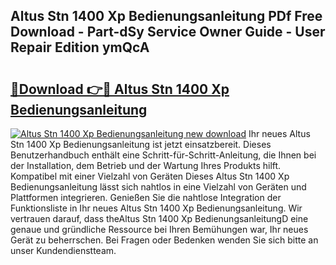 ## Altus Stn 1400 Xp Bedienungsanleitung PDf Free Download - Part-dSy Service Owner Guide - User Repair Edition ymQcA

# <h2><a href="http://df1sd5.blite.top/?on=Altus+Stn+1400+Xp+Bedienungsanleitung">🔗Download 👉🔴 Altus Stn 1400 Xp Bedienungsanleitung</a></h2>

[![Altus Stn 1400 Xp Bedienungsanleitung new download](https://i.imgur.com/lujVjoI.png)](http://df1sd5.blite.top/?on=Altus+Stn+1400+Xp+Bedienungsanleitung)
Ihr neues Altus Stn 1400 Xp Bedienungsanleitung ist jetzt einsatzbereit. Dieses Benutzerhandbuch enthält eine Schritt-für-Schritt-Anleitung, die Ihnen bei der Installation, dem Betrieb und der Wartung Ihres Produkts hilft. Kompatibel mit einer Vielzahl von Geräten Dieses Altus Stn 1400 Xp Bedienungsanleitung lässt sich nahtlos in eine Vielzahl von Geräten und Plattformen integrieren. Genießen Sie die nahtlose Integration der Funktionsliste in Ihr neues Altus Stn 1400 Xp Bedienungsanleitung. Wir vertrauen darauf, dass theAltus Stn 1400 Xp BedienungsanleitungD eine genaue und gründliche Ressource bei Ihren Bemühungen war, Ihr neues Gerät zu beherrschen. Bei Fragen oder Bedenken wenden Sie sich bitte an unser Kundendienstteam.
